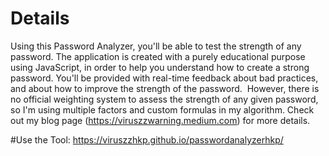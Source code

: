 # Details
Using this Password Analyzer, you'll be able to test the strength of any password. The application is created with a purely educational purpose using JavaScript, in order to help you understand how to create a strong password. You'll be provided with real-time feedback about bad practices, and about how to improve the strength of the password.  However, there is no official weighting system to assess the strength of any given password, so I'm using multiple factors and custom formulas in my algorithm. Check out my blog page (https://viruszzwarning.medium.com) for more details.

#Use the Tool:
https://viruszzhkp.github.io/passwordanalyzerhkp/
